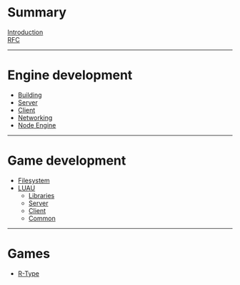 # Summary

[Introduction](./introduction.md)<br/>
[RFC](./rfc.md)

---

# Engine development

- [Building](./engine/building.md)
- [Server](./engine/server.md)
- [Client](./engine/client.md)
- [Networking](./engine/networking.md)
- [Node Engine](./engine/Node-System.md)

---

# Game development

- [Filesystem](./game/filesystem.md)
- [LUAU](./game/luau.md)
  - [Libraries](./game/libs.md)
  - [Server]()
  - [Client]()
  - [Common](./game/libraries.md)
    
---

# Games

- [R-Type](./games/r-type.md)
